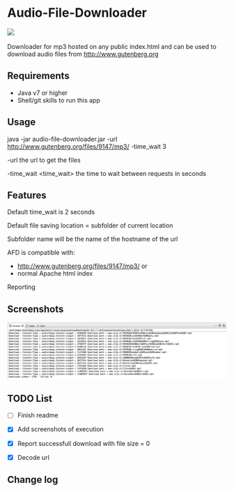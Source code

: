 # Audio-File-Downloader

<img src="https://travis-ci.org/aquenneville/audio-file-downloader.svg?branch=master"/>

Downloader for mp3 hosted on any public index.html and can be used to download audio files from http://www.gutenberg.org

Requirements
------------
- Java v7 or higher
- Shell/git skills to run this app

Usage 
------------
java -jar audio-file-downloader.jar -url http://www.gutenberg.org/files/9147/mp3/ -time_wait 3

 -url <url>               the url to get the files
 
 -time_wait <time_wait>   the time to wait between requests in seconds

Features
------------
Default time_wait is 2 seconds

Default file saving location = subfolder of current location 

Subfolder name will be the name of the hostname of the url 

AFD is compatible with: 
- http://www.gutenberg.org/files/9147/mp3/ or
- normal Apache html index 

Reporting 

Screenshots
------------
![Report example](adf-report-example.png)

TODO List
------------
- [ ] Finish readme

- [x] Add screenshots of execution

- [x] Report successfull download with file size = 0

- [x] Decode url  


Change log
------------

